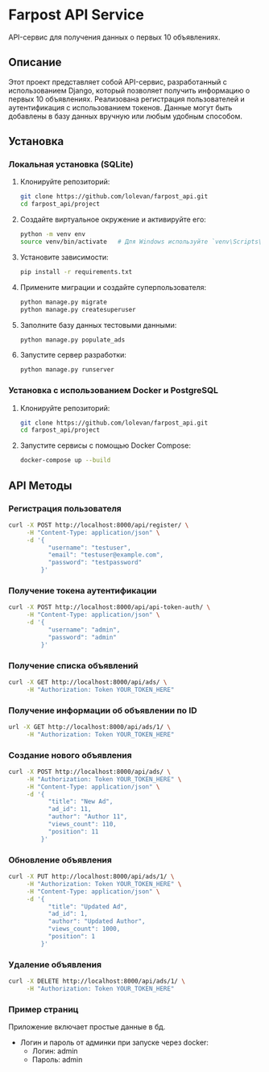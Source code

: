 # Farpost API Service

API-сервис для получения данных о первых 10 объявлениях.

## Описание

Этот проект представляет собой API-сервис, разработанный с использованием Django, который позволяет получить информацию о первых 10 объявлениях. Реализована регистрация пользователей и аутентификация с использованием токенов. Данные могут быть добавлены в базу данных вручную или любым удобным способом.

## Установка

### Локальная установка (SQLite)

1. Клонируйте репозиторий:

    ```bash
    git clone https://github.com/lolevan/farpost_api.git
    cd farpost_api/project
    ```

2. Создайте виртуальное окружение и активируйте его:

    ```bash
    python -m venv env
    source venv/bin/activate   # Для Windows используйте `venv\Scripts\activate`
    ```

3. Установите зависимости:

    ```bash
    pip install -r requirements.txt
    ```

4. Примените миграции и создайте суперпользователя:

    ```bash
    python manage.py migrate
    python manage.py createsuperuser
    ```

5. Заполните базу данных тестовыми данными:

    ```bash
    python manage.py populate_ads
    ```

6. Запустите сервер разработки:

    ```bash
    python manage.py runserver
    ```

### Установка с использованием Docker и PostgreSQL

1. Клонируйте репозиторий:

    ```bash
    git clone https://github.com/lolevan/farpost_api.git
    cd farpost_api/project
    ```

2. Запустите сервисы с помощью Docker Compose:

    ```bash
    docker-compose up --build
    ```

## API Методы

### Регистрация пользователя

```bash
curl -X POST http://localhost:8000/api/register/ \
     -H "Content-Type: application/json" \
     -d '{
           "username": "testuser",
           "email": "testuser@example.com",
           "password": "testpassword"
         }'
```

### Получение токена аутентификации

```bash
curl -X POST http://localhost:8000/api/api-token-auth/ \
     -H "Content-Type: application/json" \
     -d '{
           "username": "admin",
           "password": "admin"
         }'
```

### Получение списка объявлений

```bash
curl -X GET http://localhost:8000/api/ads/ \
     -H "Authorization: Token YOUR_TOKEN_HERE"
```

### Получение информации об объявлении по ID

```bash
url -X GET http://localhost:8000/api/ads/1/ \
     -H "Authorization: Token YOUR_TOKEN_HERE"
```

### Создание нового объявления

```bash
curl -X POST http://localhost:8000/api/ads/ \
     -H "Authorization: Token YOUR_TOKEN_HERE" \
     -H "Content-Type: application/json" \
     -d '{
           "title": "New Ad",
           "ad_id": 11,
           "author": "Author 11",
           "views_count": 110,
           "position": 11
         }'
```

### Обновление объявления

```bash
curl -X PUT http://localhost:8000/api/ads/1/ \
     -H "Authorization: Token YOUR_TOKEN_HERE" \
     -H "Content-Type: application/json" \
     -d '{
           "title": "Updated Ad",
           "ad_id": 1,
           "author": "Updated Author",
           "views_count": 1000,
           "position": 1
         }'
```

### Удаление объявления

```bash
curl -X DELETE http://localhost:8000/api/ads/1/ \
     -H "Authorization: Token YOUR_TOKEN_HERE"
```

### Пример страниц
Приложение включает простые данные в бд.

- Логин и пароль от админки при запуске через docker:
  - Логин: admin
  - Пароль: admin

